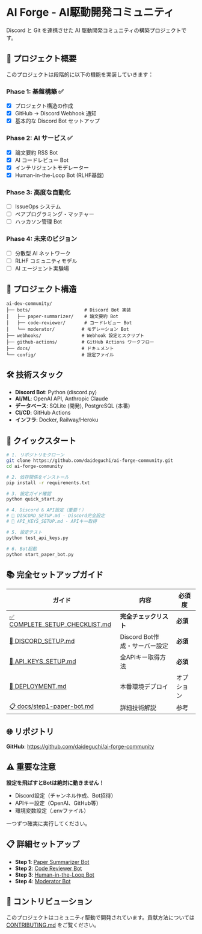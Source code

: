 # AI Forge - AI駆動開発コミュニティ

Discord と Git を連携させた AI 駆動開発コミュニティの構築プロジェクトです。

## 🚀 プロジェクト概要

このプロジェクトは段階的に以下の機能を実装していきます：

### Phase 1: 基盤構築 ✅
- [x] プロジェクト構造の作成
- [x] GitHub → Discord Webhook 通知
- [x] 基本的な Discord Bot セットアップ

### Phase 2: AI サービス ✅
- [x] 論文要約 RSS Bot
- [x] AI コードレビュー Bot
- [x] インテリジェントモデレーター
- [x] Human-in-the-Loop Bot (RLHF基盤)

### Phase 3: 高度な自動化
- [ ] IssueOps システム
- [ ] ペアプログラミング・マッチャー
- [ ] ハッカソン管理 Bot

### Phase 4: 未来のビジョン
- [ ] 分散型 AI ネットワーク
- [ ] RLHF コミュニティモデル
- [ ] AI エージェント実験場

## 📁 プロジェクト構造

```
ai-dev-community/
├── bots/                    # Discord Bot 実装
│   ├── paper-summarizer/    # 論文要約 Bot
│   ├── code-reviewer/       # コードレビュー Bot
│   └── moderator/          # モデレーション Bot
├── webhooks/               # Webhook 設定とスクリプト
├── github-actions/         # GitHub Actions ワークフロー
├── docs/                   # ドキュメント
└── config/                 # 設定ファイル
```

## 🛠️ 技術スタック

- **Discord Bot**: Python (discord.py)
- **AI/ML**: OpenAI API, Anthropic Claude
- **データベース**: SQLite (開発), PostgreSQL (本番)
- **CI/CD**: GitHub Actions
- **インフラ**: Docker, Railway/Heroku

## 🚀 クイックスタート

```bash
# 1. リポジトリをクローン
git clone https://github.com/daideguchi/ai-forge-community.git
cd ai-forge-community

# 2. 依存関係をインストール
pip install -r requirements.txt

# 3. 設定ガイド確認
python quick_start.py

# 4. Discord & API設定（重要！）
# 📖 DISCORD_SETUP.md - Discord完全設定
# 🔑 API_KEYS_SETUP.md - APIキー取得

# 5. 設定テスト
python test_api_keys.py

# 6. Bot起動
python start_paper_bot.py
```

## 📚 完全セットアップガイド

| ガイド | 内容 | 必須度 |
|--------|------|--------|
| [✅ COMPLETE_SETUP_CHECKLIST.md](COMPLETE_SETUP_CHECKLIST.md) | **完全チェックリスト** | **必須** |
| [📖 DISCORD_SETUP.md](DISCORD_SETUP.md) | Discord Bot作成・サーバー設定 | **必須** |
| [🔑 API_KEYS_SETUP.md](API_KEYS_SETUP.md) | 全APIキー取得方法 | **必須** |
| [🚀 DEPLOYMENT.md](DEPLOYMENT.md) | 本番環境デプロイ | オプション |
| [📋 docs/step1-paper-bot.md](docs/step1-paper-bot.md) | 詳細技術解説 | 参考 |

## 🌐 リポジトリ

**GitHub**: https://github.com/daideguchi/ai-forge-community

## ⚠️ 重要な注意

**設定を飛ばすとBotは絶対に動きません！**
- Discord設定（チャンネル作成、Bot招待）
- APIキー設定（OpenAI、GitHub等）
- 環境変数設定（.envファイル）

一つずつ確実に実行してください。

## 📋 詳細セットアップ

- **Step 1**: [Paper Summarizer Bot](docs/step1-paper-bot.md)
- **Step 2**: [Code Reviewer Bot](docs/setup-guide.md)
- **Step 3**: [Human-in-the-Loop Bot](docs/setup-guide.md)
- **Step 4**: [Moderator Bot](docs/setup-guide.md)

## 🤝 コントリビューション

このプロジェクトはコミュニティ駆動で開発されています。貢献方法については [CONTRIBUTING.md](CONTRIBUTING.md) をご覧ください。